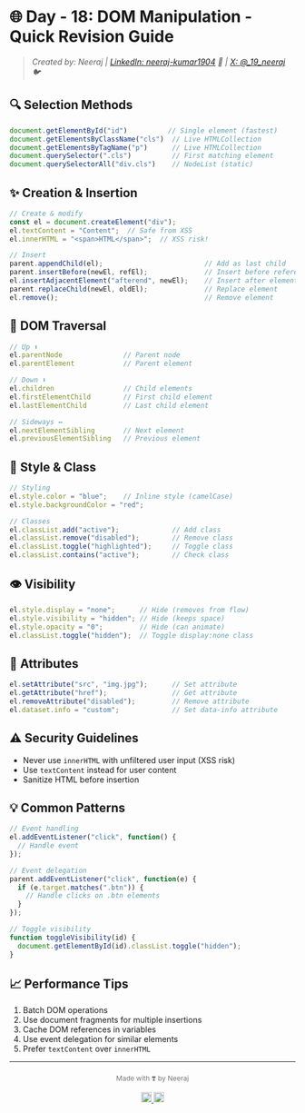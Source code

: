 # 🌐 Day - 18:  DOM Manipulation - Quick Revision Guide

> *Created by: Neeraj | [LinkedIn: neeraj-kumar1904](https://linkedin.com/in/neeraj-kumar1904) 🔗 | [X: @_19_neeraj](https://x.com/_19_neeraj) 🐦*


## 🔍 Selection Methods
```javascript
document.getElementById("id")          // Single element (fastest)
document.getElementsByClassName("cls")  // Live HTMLCollection
document.getElementsByTagName("p")      // Live HTMLCollection
document.querySelector(".cls")          // First matching element
document.querySelectorAll("div.cls")    // NodeList (static)
```

## ✨ Creation & Insertion
```javascript
// Create & modify
const el = document.createElement("div");
el.textContent = "Content";  // Safe from XSS
el.innerHTML = "<span>HTML</span>";  // XSS risk!

// Insert
parent.appendChild(el);                         // Add as last child
parent.insertBefore(newEl, refEl);              // Insert before reference
el.insertAdjacentElement("afterend", newEl);    // Insert after element
parent.replaceChild(newEl, oldEl);              // Replace element
el.remove();                                    // Remove element
```

## 🧭 DOM Traversal
```javascript
// Up ⬆️
el.parentNode               // Parent node
el.parentElement            // Parent element

// Down ⬇️
el.children                 // Child elements
el.firstElementChild        // First child element
el.lastElementChild         // Last child element

// Sideways ↔️
el.nextElementSibling       // Next element
el.previousElementSibling   // Previous element
```

## 🎨 Style & Class
```javascript
// Styling
el.style.color = "blue";    // Inline style (camelCase)
el.style.backgroundColor = "red";

// Classes
el.classList.add("active");             // Add class
el.classList.remove("disabled");        // Remove class
el.classList.toggle("highlighted");     // Toggle class
el.classList.contains("active");        // Check class
```

## 👁️ Visibility
```javascript
el.style.display = "none";      // Hide (removes from flow)
el.style.visibility = "hidden"; // Hide (keeps space)
el.style.opacity = "0";         // Hide (can animate)
el.classList.toggle("hidden");  // Toggle display:none class
```

## 📝 Attributes
```javascript
el.setAttribute("src", "img.jpg");      // Set attribute
el.getAttribute("href");                // Get attribute
el.removeAttribute("disabled");         // Remove attribute
el.dataset.info = "custom";             // Set data-info attribute
```

## ⚠️ Security Guidelines
- Never use `innerHTML` with unfiltered user input (XSS risk)
- Use `textContent` instead for user content
- Sanitize HTML before insertion

## 💡 Common Patterns
```javascript
// Event handling
el.addEventListener("click", function() {
  // Handle event
});

// Event delegation
parent.addEventListener("click", function(e) {
  if (e.target.matches(".btn")) {
    // Handle clicks on .btn elements
  }
});

// Toggle visibility
function toggleVisibility(id) {
  document.getElementById(id).classList.toggle("hidden");
}
```

## 📈 Performance Tips
1. Batch DOM operations
2. Use document fragments for multiple insertions
3. Cache DOM references in variables
4. Use event delegation for similar elements
5. Prefer `textContent` over `innerHTML`

---
<div style="text-align: center; margin-top: 20px; font-size: 12px; color: #777;">
  <p>Made with ❣️ by Neeraj</p>
  <p>
    <a href="https://www.linkedin.com/in/neeraj-kumar1904" target="_blank">
      <img src="https://img.shields.io/badge/LinkedIn-0077B5?style=for-the-badge&logo=linkedin&logoColor=white" height="18" />
    </a>
    <a href="https://twitter.com/_19_neeraj" target="_blank">
      <img src="https://img.shields.io/badge/Twitter-1DA1F2?style=for-the-badge&logo=twitter&logoColor=white" height="18" />
    </a>
  </p>
</div>
